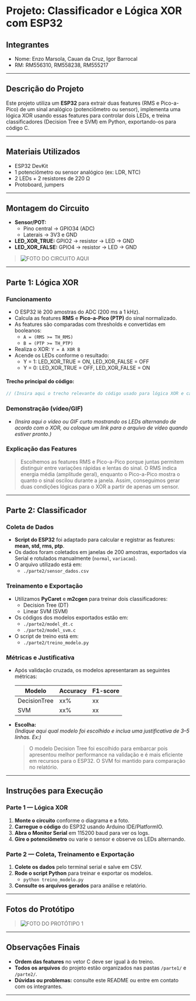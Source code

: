# Projeto: Classificador e Lógica XOR com ESP32

## Integrantes
- Nome: Enzo Marsola, Cauan da Cruz, Igor Barrocal
- RM: RM556310, RM558238, RM555217

---

## Descrição do Projeto

Este projeto utiliza um **ESP32** para extrair duas features (RMS e Pico-a-Pico) de um sinal analógico (potenciômetro ou sensor), implementa uma lógica XOR usando essas features para controlar dois LEDs, e treina classificadores (Decision Tree e SVM) em Python, exportando-os para código C.

---

## Materiais Utilizados

- ESP32 DevKit
- 1 potenciômetro ou sensor analógico (ex: LDR, NTC)
- 2 LEDs + 2 resistores de 220 Ω
- Protoboard, jumpers

---

## Montagem do Circuito

- **Sensor/POT:**  
  - Pino central → GPIO34 (ADC)  
  - Laterais → 3V3 e GND
- **LED_XOR_TRUE:** GPIO2 → resistor → LED → GND
- **LED_XOR_FALSE:** GPIO4 → resistor → LED → GND

> ![FOTO DO CIRCUITO AQUI](caminho/para/sua_foto.jpg)  

---

## Parte 1: Lógica XOR

### Funcionamento

- O ESP32 lê 200 amostras do ADC (200 ms a 1 kHz).
- Calcula as features **RMS** e **Pico-a-Pico (PTP)** do sinal normalizado.
- As features são comparadas com thresholds e convertidas em booleanos:
  - `A = (RMS >= TH_RMS)`
  - `B = (PTP >= TH_PTP)`
- Realiza o XOR: `Y = A XOR B`
- Acende os LEDs conforme o resultado:
  - Y = 1: LED_XOR_TRUE = ON, LED_XOR_FALSE = OFF
  - Y = 0: LED_XOR_TRUE = OFF, LED_XOR_FALSE = ON

#### Trecho principal do código:
```cpp
// (Insira aqui o trecho relevante do código usado para lógica XOR e cálculo das features)
```

### Demonstração (vídeo/GIF)
- *(Insira aqui o vídeo ou GIF curto mostrando os LEDs alternando de acordo com o XOR, ou coloque um link para o arquivo de vídeo quando estiver pronto.)*

### Explicação das Features

> Escolhemos as features RMS e Pico-a-Pico porque juntas permitem distinguir entre variações rápidas e lentas do sinal. O RMS indica energia média (amplitude geral), enquanto o Pico-a-Pico mostra o quanto o sinal oscilou durante a janela. Assim, conseguimos gerar duas condições lógicas para o XOR a partir de apenas um sensor.

---

## Parte 2: Classificador

### Coleta de Dados

- **Script do ESP32** foi adaptado para calcular e registrar as features: **mean, std, rms, ptp**.
- Os dados foram coletados em janelas de 200 amostras, exportados via Serial e rotulados manualmente (`normal`, `variacao`).
- O arquivo utilizado está em:  
  - `./parte2/sensor_dados.csv`

### Treinamento e Exportação

- Utilizamos **PyCaret** e **m2cgen** para treinar dois classificadores:
  - Decision Tree (DT)
  - Linear SVM (SVM)
- Os códigos dos modelos exportados estão em:
  - `./parte2/model_dt.c`
  - `./parte2/model_svm.c`
- O script de treino está em:  
  - `./parte2/treino_modelo.py`

### Métricas e Justificativa

- Após validação cruzada, os modelos apresentaram as seguintes métricas:

  | Modelo      | Accuracy | F1-score |
  |-------------|----------|----------|
  | DecisionTree|   xx%    |   xx     |
  | SVM         |   xx%    |   xx     |

- **Escolha:**  
  *(Indique aqui qual modelo foi escolhido e inclua uma justificativa de 3–5 linhas. Ex:)*  
  > O modelo Decision Tree foi escolhido para embarcar pois apresentou melhor performance na validação e é mais eficiente em recursos para o ESP32. O SVM foi mantido para comparação no relatório.

---

## Instruções para Execução

### Parte 1 — Lógica XOR

1. **Monte o circuito** conforme o diagrama e a foto.
2. **Carregue o código** do ESP32 usando Arduino IDE/PlatformIO.
3. **Abra o Monitor Serial** em 115200 baud para ver os logs.
4. **Gire o potenciômetro** ou varie o sensor e observe os LEDs alternando.

### Parte 2 — Coleta, Treinamento e Exportação

1. **Colete os dados** pelo terminal serial e salve em CSV.
2. **Rode o script Python** para treinar e exportar os modelos.
   - `python treino_modelo.py`
3. **Consulte os arquivos gerados** para análise e relatório.

---

## Fotos do Protótipo

> ![FOTO DO PROTÓTIPO 1](caminho/para/foto1.jpg)

---

## Observações Finais

- **Ordem das features** no vetor C deve ser igual à do treino.
- **Todos os arquivos** do projeto estão organizados nas pastas `/parte1/` e `/parte2/`.
- **Dúvidas ou problemas:** consulte este README ou entre em contato com os integrantes.

---
